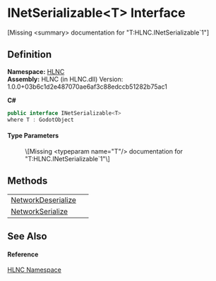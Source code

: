# INetSerializable&lt;T&gt; Interface


\[Missing &lt;summary&gt; documentation for "T:HLNC.INetSerializable`1"\]



## Definition
**Namespace:** <a href="N_HLNC">HLNC</a>  
**Assembly:** HLNC (in HLNC.dll) Version: 1.0.0+03b6c1d2e487070ae6af3c88edccb51282b75ac1

**C#**
``` C#
public interface INetSerializable<T>
where T : GodotObject

```



#### Type Parameters
<dl><dt /><dd>\[Missing &lt;typeparam name="T"/&gt; documentation for "T:HLNC.INetSerializable`1"\]</dd></dl>

## Methods
<table>
<tr>
<td><a href="M_HLNC_INetSerializable_1_NetworkDeserialize">NetworkDeserialize</a></td>
<td> </td></tr>
<tr>
<td><a href="M_HLNC_INetSerializable_1_NetworkSerialize">NetworkSerialize</a></td>
<td> </td></tr>
</table>

## See Also


#### Reference
<a href="N_HLNC">HLNC Namespace</a>  
